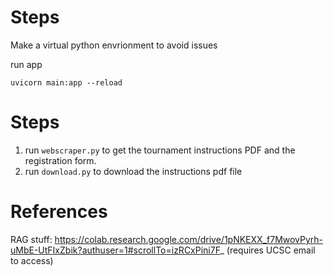 # Steps
Make a virtual python envrionment to avoid issues


run app
```shell
uvicorn main:app --reload
```

# Steps
1. run `webscraper.py` to get the tournament instructions PDF and the registration form.
2. run `download.py` to download the instructions pdf file




# References
RAG stuff: https://colab.research.google.com/drive/1pNKEXX_f7MwovPyrh-uMbE-UtFIxZbik?authuser=1#scrollTo=izRCxPini7F_ (requires UCSC email to access)